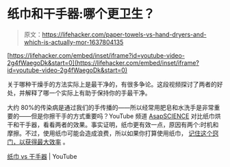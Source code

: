 # 纸巾和干手器:哪个更卫生？

> 原文：<https://lifehacker.com/paper-towels-vs-hand-dryers-and-which-is-actually-mor-1637804135>

 [https://lifehacker.com/embed/inset/iframe?id=youtube-video-2g4fWaegoDk&start=0](https://lifehacker.com/embed/inset/iframe?id=youtube-video-2g4fWaegoDk&start=0) 

关于哪种干燥手的方法实际上是最干净的，有很多争论。这段视频探讨了两者的好处，并解释了哪一个实际上有助于保持你的手最干净。



大约 80%的传染病是通过我们的手传播的——所以经常用肥皂和水洗手是非常重要的——但是你擦干手的方式重要吗？YouTube 频道 [AsapSCIENCE](https://www.youtube.com/channel/UCC552Sd-3nyi_tk2BudLUzA) 对比纸巾烘干和干手器，看看两者的效果。事实证明，纸巾更有效一点，原因有两个:时机和摩擦。不过，使用纸巾可能会造成浪费，所以如果你打算使用纸巾， [记住这个窍门，以获得最大效率](https://lifehacker.com/stop-wasting-paper-towels-with-the-shake-and-fold-techn-5907070) 。

[纸巾 vs 干手器](https://www.youtube.com/watch?v=2g4fWaegoDk) | YouTube